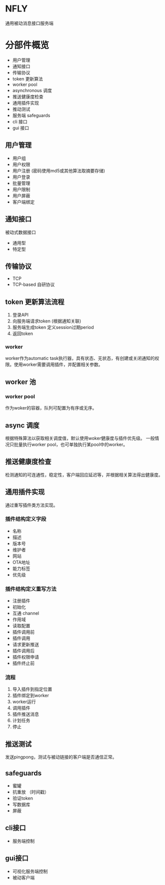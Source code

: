 # NFLY
通用被动消息接口服务端

# 分部件概览
- 用户管理
- 通知接口
- 传输协议
- token 更新算法
- worker pool
- asynchronous 调度
- 推送健康度检查
- 通用插件实现
- 推动测试
- 服务端 safeguards
- cli 接口
- gui 接口

## 用户管理
- 用户组
- 用户权限
- 用户注册 (密码使用md5或其他算法取摘要存储)
- 用户登录
- 批量管理
- 用户限制
- 用户屏蔽
- 客户端绑定

## 通知接口
被动式数据接口
- 通用型
- 特定型

## 传输协议
- TCP
- TCP-based 自研协议

## token 更新算法流程
1. 登录API
2. 向服务端请求token (根据通知关联)
3. 服务端生成token 定义session过期period
4. 返回token

### worker
worker作为automatic task执行器，具有状态、无状态，有创建或关闭通知的权限。使用worker需要调用插件，并配置相关参数。

## worker 池

### worker pool
作为woker的容器，队列可配置为有序或无序。

## async 调度
根据特殊算法以获取相关调度值，默认使用woker健康度与插件优先级。
一般情况只批量执行worker pool，也可单独执行某pool中的worker。

## 推送健康度检查
检测通知的可连通性，稳定性，客户端回应延迟等，并根据相关算法得出健康度。

## 通用插件实现
通过重写插件类方法实现。
### 插件结构定义字段
- 名称
- 描述
- 版本号
- 维护者
- 网站
- OTA地址
- 能力标签
- 优先级
### 插件结构定义重写方法
- 注册插件
- 初始化
- 互通 channel
- 作用域
- 读取配置
- 插件调用前
- 插件调用
- 请求更新推送
- 插件调用后
- 插件权限申请
- 插件终止前
### 流程
1. 导入插件到指定位置
2. 插件绑定到worker
3. worker运行
4. 调用插件
5. 插件推送消息
6. 计划任务
7. 停止

## 推送测试
发送pingpong，测试与被动链接的客户端是否通信正常。

## safeguards
- 蜜罐
- 抗重放 （时间戳）
- 验证token
- 写数据库
- 屏蔽

## cli接口
- 服务端控制

## gui接口
- 可视化服务端控制
- 被动客户端

